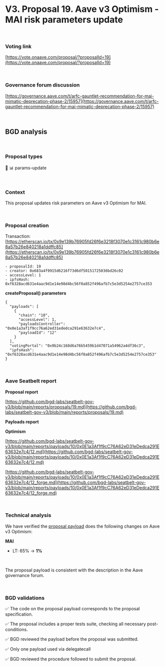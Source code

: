 # V3. Proposal 19. Aave v3 Optimism - MAI risk parameters update

<br>

### Voting link

[https://vote.onaave.com/proposal/?proposalId=19](https://vote.onaave.com/proposal/?proposalId=19)

<br>

### Governance forum discussion

[https://governance.aave.com/t/arfc-gauntlet-recommendation-for-mai-mimatic-deprecation-phase-2/15957](https://governance.aave.com/t/arfc-gauntlet-recommendation-for-mai-mimatic-deprecation-phase-2/15957)

<br>

## BGD analysis

<br>

### Proposal types

:wrench: :bar_chart: params-update

<br>

### Context

This proposal updates risk parameters on Aave v3 Optimism for MAI.

<br>

### Proposal creation

Transaction: [https://etherscan.io/tx/0x9e139b76905fd26f6e3218f3070e1c3161c980b6e8a57b26e840218a1ddffc85](https://etherscan.io/tx/0x9e139b76905fd26f6e3218f3070e1c3161c980b6e8a57b26e840218a1ddffc85)


```
- proposalId: 19
- creator: 0x683a4f9915d6216f73d6df50151725036bd26c02
- accessLevel: 1
- ipfsHash: 0xf6328acd631e4aac9d1e14e98d4bc56f0a852f496afb7c5e3d5254e2757ce353
```

**createProposal() parameters**
```
{
  "payloads": [
    {
      "chain": "10",
      "accessLevel": 1,
      "payloadsController": "0x0e1a3af1f9cc76a62ed31ededca291e63632e7c4",
      "payloadId": "12"
    }
  ],
  "votingPortal": "0x9b24c168d6a76b5459b1d47071a54962a4df36c3",
  "ipfsHash": "0xf6328acd631e4aac9d1e14e98d4bc56f0a852f496afb7c5e3d5254e2757ce353"
}
```

<br>

### Aave Seatbelt report

**Proposal report**

[https://github.com/bgd-labs/seatbelt-gov-v3/blob/main/reports/proposals/19.md](https://github.com/bgd-labs/seatbelt-gov-v3/blob/main/reports/proposals/19.md)

**Payloads report**

**Optimism**

[https://github.com/bgd-labs/seatbelt-gov-v3/blob/main/reports/payloads/10/0x0E1a3Af1f9cC76A62eD31eDedca291E63632e7c4/12.md](https://github.com/bgd-labs/seatbelt-gov-v3/blob/main/reports/payloads/10/0x0E1a3Af1f9cC76A62eD31eDedca291E63632e7c4/12.md)

[https://github.com/bgd-labs/seatbelt-gov-v3/blob/main/reports/payloads/10/0x0E1a3Af1f9cC76A62eD31eDedca291E63632e7c4/12_forge.md](https://github.com/bgd-labs/seatbelt-gov-v3/blob/main/reports/payloads/10/0x0E1a3Af1f9cC76A62eD31eDedca291E63632e7c4/12_forge.md)

<br>

### Technical analysis

We have verified the [proposal payload](https://optimistic.etherscan.io/address/0x2a1cb7834E36b318c5ad1939C45Ce3e365b92A7d#code#F1#L15) does the following changes on Aave v3 Optimism:

**MAI**

- LT: 65% -> **1%**

<br>

The proposal payload is consistent with the description in the Aave governance forum.

<br>

### BGD validations

:white_check_mark: The code on the proposal payload corresponds to the proposal specification.

:white_check_mark: The proposal includes a proper tests suite, checking all necessary post-conditions.

:white_check_mark: BGD reviewed the payload before the proposal was submitted.

:white_check_mark: Only one payload used via delegatecall

:white_check_mark: BGD reviewed the procedure followed to submit the proposal.
